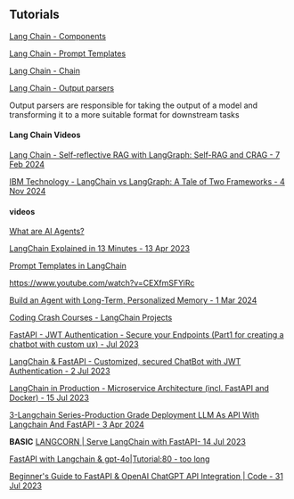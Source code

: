 ## Tutorials

[Lang Chain - Components](https://python.langchain.com/v0.1/docs/modules/)

[Lang Chain - Prompt Templates](https://python.langchain.com/docs/concepts/prompt_templates/)

[Lang Chain - Chain](https://python.langchain.com/v0.1/docs/modules/chains/)

[Lang Chain - Output parsers](https://www.udemy.com/course/langchain/learn/lecture/44709555#overview)

Output parsers are responsible for taking the output of a model and transforming it to a more suitable format for downstream tasks

#### Lang Chain Videos

[Lang Chain - Self-reflective RAG with LangGraph: Self-RAG and CRAG - 7 Feb 2024](https://www.youtube.com/watch?v=pbAd8O1Lvm4)

[IBM Technology - LangChain vs LangGraph: A Tale of Two Frameworks - 4 Nov 2024 ](https://www.youtube.com/watch?v=qAF1NjEVHhY)


#### videos

[What are AI Agents?](https://www.youtube.com/watch?v=F8NKVhkZZWI)

[LangChain Explained in 13 Minutes - 13 Apr 2023](https://www.youtube.com/watch?v=aywZrzNaKjs)

[Prompt Templates in LangChain ](https://www.youtube.com/watch?v=CEXfmSFYiRc&list=PLqbNDdqyX9E3SK5MipjVfdfKJ55vrwaOP&index=6)

https://www.youtube.com/watch?v=CEXfmSFYiRc

[Build an Agent with Long-Term, Personalized Memory - 1 Mar 2024](https://www.youtube.com/watch?v=oPCKB9MUP6c)

[Coding Crash Courses - LangChain Projects ](https://www.youtube.com/watch?v=Gn54EbU9mRg&list=PLNVqeXDm5tIrfqgauOoT_qh1AcXnkubuh&index=3)

[FastAPI - JWT Authentication - Secure your Endpoints (Part1 for creating a chatbot with custom ux) - Jul 2023](https://www.youtube.com/watch?v=O0qs1uRd1K4) 

[LangChain & FastAPI - Customized, secured ChatBot with JWT Authentication - 2 Jul 2023 ](https://www.youtube.com/watch?v=OqT3hKYoeTQ)

[LangChain in Production - Microservice Architecture (incl. FastAPI and Docker) - 15 Jul 2023](https://www.youtube.com/watch?v=I_4jEnDwGwI&t=35s)

[3-Langchain Series-Production Grade Deployment LLM As API With Langchain And FastAPI - 3 Apr 2024](https://www.youtube.com/watch?v=XWB5DXP-DO8)

**BASIC**
[LANGCORN | Serve LangChain with FastAPI- 14 Jul 2023](https://www.youtube.com/watch?v=D-FAWw3DEpw)

[FastAPI with Langchain & gpt-4o|Tutorial:80 - too long](https://www.youtube.com/watch?v=f8RVkLBcupI)

[Beginner's Guide to FastAPI & OpenAI ChatGPT API Integration | Code -  31 Jul 2023](https://www.youtube.com/watch?v=KVdP4SpWcc4)
